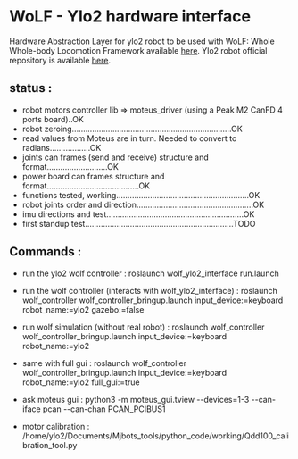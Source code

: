 # WoLF - Ylo2 hardware interface

Hardware Abstraction Layer for ylo2 robot to be used with WoLF: Whole Whole-body Locomotion Framework
available [here](https://github.com/graiola/wolf-setup).
Ylo2 robot official repository is available [here](https://github.com/elpimous/ylo-2).

status :
--------
- robot motors controller lib => moteus_driver (using a Peak M2 CanFD 4 ports board)..OK
- robot zeroing.......................................................................OK
- read values from Moteus are in turn.  Needed to convert to radians..................OK
- joints can frames (send and receive) structure and format...........................OK
- power board can frames structure and format.........................................OK
- functions tested, working...........................................................OK
- robot joints order and direction....................................................OK
- imu directions and test.............................................................OK
- first standup test..................................................................TODO


Commands :
--------
- run the ylo2 wolf controller : 
roslaunch wolf_ylo2_interface run.launch

- run the wolf controller (interacts with wolf_ylo2_interface) : 
roslaunch wolf_controller wolf_controller_bringup.launch input_device:=keyboard robot_name:=ylo2 gazebo:=false

- run wolf simulation (without real robot) : 
roslaunch wolf_controller wolf_controller_bringup.launch input_device:=keyboard robot_name:=ylo2

- same with full gui : 
roslaunch wolf_controller wolf_controller_bringup.launch input_device:=keyboard robot_name:=ylo2 full_gui:=true

- ask moteus gui :
python3 -m moteus_gui.tview --devices=1-3 --can-iface pcan --can-chan PCAN_PCIBUS1

- motor calibration :
/home/ylo2/Documents/Mjbots_tools/python_code/working/Qdd100_calibration_tool.py
